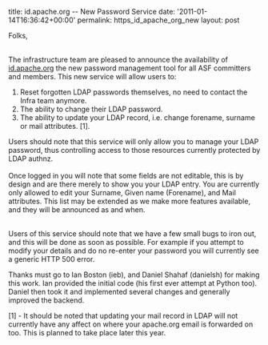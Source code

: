 title: id.apache.org  --  New Password Service
date: '2011-01-14T16:36:42+00:00'
permalink: https_id_apache_org_new
layout: post

Folks, <br /> <br />

The infrastructure team are pleased to announce the availability of <a href="https://id.apache.org">id.apache.org</a> the new password management tool for all ASF committers and members.  This new service will allow users to: 
<ol> 
 <li>Reset forgotten LDAP passwords themselves, no need to contact the Infra team anymore.</li>
 <li>The ability to change their LDAP password.</li>
 <li> The ability to update your LDAP record, i.e. change forename, surname or mail attributes. [1].</li>
</ol>

Users should note that this service will only allow you to manage your LDAP password,  thus controlling access to those resources currently protected by LDAP authnz.   <br /> <br />
Once logged in you will note that some fields are not editable, this is by design and are there merely to show you your LDAP entry.  You are currently only allowed to edit your Surname, Given name (Forename), and Mail attributes.  This list may be extended as we make more features available, and they will be announced as and when.<br /> <br />

<p>Users of this service should note that we have a few small bugs to iron out, and this will be done as soon as possible.  For example if you attempt to modify your details and do no re-enter your password you will currently see a generic HTTP 500 error. </p>

<p>Thanks must go to Ian Boston (ieb), and Daniel Shahaf (danielsh) for making this work.  Ian provided the initial code (his first ever attempt at Python too). Daniel then took it and implemented several changes and generally improved the backend.</p>

<p>[1]  - It should be noted that updating your mail record in LDAP will not currently have any affect on where your apache.org email is forwarded on too.  This is planned to take place later this year. </p>

